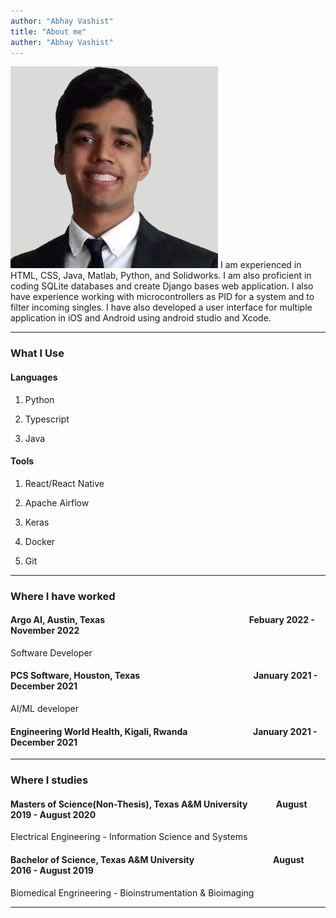 ```yaml
---
author: "Abhay Vashist"
title: "About me"
auther: "Abhay Vashist"
---
```




![Abhay Vashist, the profile image](https://raw.githubusercontent.com/Avashist1998/Avashist1998.github.io/main/static/img/profile.jpg)
I am experienced in HTML, CSS, Java, Matlab, Python, and Solidworks. 
I am also proficient in coding SQLite databases and create Django bases web application. 
I also have experience working with microcontrollers as PID for a system and to filter incoming singles. 
I have also developed a user interface for multiple application in iOS and Android using android studio and Xcode.


---


### What I Use


#### Languages

1. Python

2. Typescript

3. Java


#### Tools

1. React/React Native

2. Apache Airflow

3. Keras

4. Docker

5. Git


---

### Where I have worked

#### Argo AI, Austin, Texas &emsp;&emsp;&emsp;&emsp;&emsp;&emsp;&emsp;&emsp;&emsp;&emsp;&emsp;&emsp;&emsp;&emsp;&emsp;&emsp; Febuary 2022 - November 2022

Software Developer


#### PCS Software, Houston, Texas &emsp;&emsp;&emsp;&emsp;&emsp;&emsp;&emsp;&emsp;&emsp;&emsp;&emsp;&emsp;&ensp; January 2021 - December 2021

AI/ML developer

#### Engineering World Health, Kigali, Rwanda &emsp;&emsp;&emsp;&emsp;&emsp;&emsp;&emsp; January 2021 - December 2021

---


### Where I studies

#### Masters of Science(Non-Thesis), Texas A&M University &emsp;&emsp;&emsp;August 2019 - August 2020

Electrical Engineering - Information Science and Systems


#### Bachelor of Science, Texas A&M University &emsp;&emsp;&emsp;&emsp;&emsp;&emsp;&emsp;&emsp;&ensp; August 2016 - August 2019

Biomedical Engrineering - Bioinstrumentation & Bioimaging


---